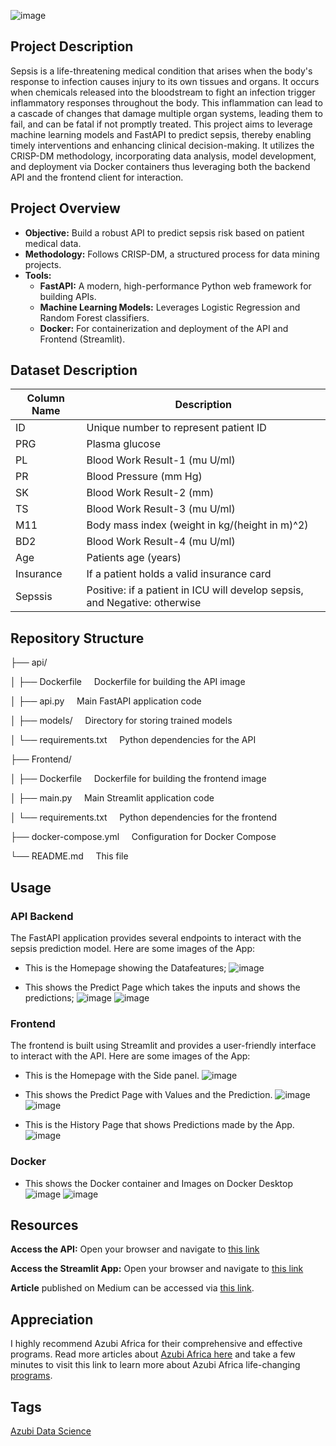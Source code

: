 ![image](https://github.com/user-attachments/assets/10373352-ee0d-41ff-b571-ee0d63bb2e34)


## Project Description
Sepsis is a life-threatening medical condition that arises when the body's response to infection causes injury to its own tissues and organs. It occurs when chemicals released into the bloodstream to fight an infection trigger inflammatory responses throughout the body. This inflammation can lead to a cascade of changes that damage multiple organ systems, leading them to fail, and can be fatal if not promptly treated.
This project aims to leverage machine learning models and FastAPI to predict sepsis, thereby enabling timely interventions and enhancing clinical decision-making. It utilizes the CRISP-DM methodology, incorporating data analysis, model development, and deployment via Docker containers thus leveraging both the backend API and the frontend client for interaction.

## Project Overview
- **Objective:** Build a robust API to predict sepsis risk based on patient medical data.
- **Methodology:** Follows CRISP-DM, a structured process for data mining projects.
- **Tools:**
    - **FastAPI:** A modern, high-performance Python web framework for building APIs.
    - **Machine Learning Models:** Leverages Logistic Regression and Random Forest classifiers.
    - **Docker:** For containerization and deployment of the API and Frontend (Streamlit).

## Dataset Description
| Column Name | Description                                                |
|-------------|------------------------------------------------------------|
| ID          | Unique number to represent patient ID                      |
| PRG         | Plasma glucose                                             |
| PL          | Blood Work Result-1 (mu U/ml)                              |
| PR          | Blood Pressure (mm Hg)                                     |
| SK          | Blood Work Result-2 (mm)                                   |
| TS          | Blood Work Result-3 (mu U/ml)                              |
| M11         | Body mass index (weight in kg/(height in m)^2)             |
| BD2         | Blood Work Result-4 (mu U/ml)                              |
| Age         | Patients age (years)                                       |
| Insurance   | If a patient holds a valid insurance card                  |
| Sepssis     | Positive: if a patient in ICU will develop sepsis, and Negative: otherwise |


## Repository Structure
├── api/

│   ├── Dockerfile &nbsp;&nbsp;&nbsp;          Dockerfile for building the API image

│   ├── api.py     &nbsp;&nbsp;&nbsp;          Main FastAPI application code

│   ├── models/    &nbsp;&nbsp;&nbsp;          Directory for storing trained models

│   └── requirements.txt &nbsp;&nbsp;&nbsp;    Python dependencies for the API

├── Frontend/

│   ├── Dockerfile &nbsp;&nbsp;&nbsp;          Dockerfile for building the frontend image

│   ├── main.py    &nbsp;&nbsp;&nbsp;          Main Streamlit application code

│   └── requirements.txt &nbsp;&nbsp;&nbsp;    Python dependencies for the frontend

├── docker-compose.yml &nbsp;&nbsp;&nbsp;      Configuration for Docker Compose

└── README.md          &nbsp;&nbsp;&nbsp;      This file


## Usage
### API Backend
The FastAPI application provides several endpoints to interact with the sepsis prediction model. Here are some images of the App:
* This is the Homepage showing the Datafeatures;
![image](https://github.com/user-attachments/assets/66aa2f11-46f8-41b4-8d04-4a2f30a7d8d7)

* This shows the Predict Page which takes the inputs and shows the predictions;
![image](https://github.com/user-attachments/assets/ed9a49b5-298d-49ba-924b-98424186e52f)
![image](https://github.com/user-attachments/assets/7e91df18-1917-4a0e-8970-1dbce745630a)

### Frontend
The frontend is built using Streamlit and provides a user-friendly interface to interact with the API. Here are some images of the App:
* This is the Homepage with the Side panel.
![image](https://github.com/user-attachments/assets/9ede6723-67d4-4938-8738-ca2de3bb54ac)

* This shows the Predict Page with Values and the Prediction.
![image](https://github.com/user-attachments/assets/9b2454fd-1f72-4660-991d-b207183bbe9a)
![image](https://github.com/user-attachments/assets/5168d68a-bc43-46d6-85de-7ed79077d467)

* This is the History Page that shows Predictions made by the App.
![image](https://github.com/user-attachments/assets/13ebd304-ab8a-4e56-8e2d-53b43223c88a)
### Docker
* This shows the Docker container and Images on Docker Desktop
![image](https://github.com/user-attachments/assets/ab4aa317-c36e-41ba-9537-4dff1bd2e531)
![image](https://github.com/user-attachments/assets/cac68c33-0256-45aa-9523-84ef33c0df6c)

## Resources
**Access the API:** Open your browser and navigate to [this link](https://machine-learning-api-using-fastapi.onrender.com/docs)

**Access the Streamlit App:** Open your browser and navigate to [this link](https://machine-learning-api-using-fastapi-the.onrender.com/)

**Article** published on Medium can be accessed via [this link]().

## Appreciation

I highly recommend Azubi Africa for their comprehensive and effective programs. Read more articles about [Azubi Africa here](https://medium.com/@azubiafrica) and take a few minutes to visit this link to learn more about Azubi Africa life-changing [programs](https://bit.ly/41CGCwK).

## Tags

[Azubi Data Science](https://bit.ly/3ARq742)











